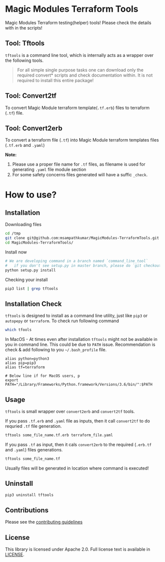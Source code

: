 # Magic Modules Terraform Tools

Magic Modules Terraform testing(helper) tools! Please check the details with in the scripts!

## Tool: Tftools

`tftools` is a command line tool, which is internally acts as a wrapper over the following tools.

> For all simple single purpose tasks one can download only the required convert* scripts and check documentation within. It is not required to install this entire package!

## Tool: Convert2tf

To convert Magic Module terraform template(`.tf.erb`) files to terraform (`.tf`) file.

## Tool: Convert2erb

To convert a terraform file (`.tf`) into Magic Module terraform templates files (`.tf.erb` and `.yaml`)

__Note:__ 
1. Please use a proper file name for `.tf` files, as filename is used for generating `.yaml` file module section
2. For some safety concerns files generated will have a suffic `_check`.

# How to use?


## Installation

Downloading files

```bash
cd /tmp
git clone git@github.com:msampathkumar/MagicModules-TerraformTools.git
cd MagicModules-TerraformTools/
```

Install now

```bash
# We are developing command in a branch named `command_line_tool`
#   if you don't see setup.py in master branch, please do `git checkout command_line_tool`
python setup.py install
```

Checking your install

```bash
pip3 list | grep tftools
```

## Installation Check

`tftools` is designed to install as a command line utility, just like `pip3` or `autopepy` or `terraform`. To check run following command

```bash
which tfools
```

In MacOS - At times even after installation `tftools` might not be available in you in command line. This could be due to `PATH` issue. Recommendation is check & add following to you `~/.bash_profile` file.

```
alias python=python3
alias pip=pip3
alias tf=terraform

# Below line if for MacOS users, p
export PATH="/Library/Frameworks/Python.framework/Versions/3.6/bin/":$PATH
```


## Usage

`tftools` is small wrapper over `convert2erb` and `convert2tf` tools.

If you pass `.tf.erb` and `.yaml` file as inputs, then it call `convert2tf` to do requried `.tf` file generation.

```bash
tftools some_file_name.tf.erb terraform_file.yaml 
```

If you pass `.tf` as input, then it cals `convert2erb` to the required (`.erb.tf` and `.yaml`) files generations.

```bash
tftools some_file_name.tf
```

Usually files will be generated in location where command is executed!

## Uninstall

```bash
pip3 uninstall tftools
```

## Contributions

Please see the [contributing guidelines](CONTRIBUTING.md)

## License

This library is licensed under Apache 2.0. Full license text is available in [LICENSE](LICENSE).
